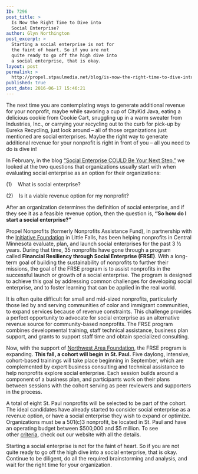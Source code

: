 ```yaml
---
ID: 7296
post_title: >
  Is Now the Right Time to Dive into
  Social Enterprise?
author: Glyn Northington
post_excerpt: >
  Starting a social enterprise is not for
  the faint of heart. So if you are not
  quite ready to go off the high dive into
  a social enterprise, that is okay.
layout: post
permalink: >
  http://propel.stpaulmedia.net/blog/is-now-the-right-time-to-dive-into-social-enterprise/
published: true
post_date: 2016-06-17 15:46:21
---
```

The next time you are contemplating ways to generate additional revenue for your nonprofit, maybe while savoring a cup of CityKid Java, eating a delicious cookie from Cookie Cart, snuggling up in a warm sweater from Industries, Inc., or carrying your recycling out to the curb for pick-up by Eureka Recycling, just look around – all of those organizations just mentioned are social enterprises. Maybe the right way to generate additional revenue for your nonprofit is right in front of you – all you need to do is dive in!

In February, in the blog <a href="http://propelnonprofits.org/blog/social-enterprise-could-be-your-next-step/">“Social Enterprise COULD Be Your Next Step,”</a> we looked at the two questions that organizations usually start with when evaluating social enterprise as an option for their organizations:

(1)    What is social enterprise?

(2)    Is it a viable revenue option for my nonprofit?

After an organization determines the definition of social enterprise, and if they see it as a feasible revenue option, then the question is, <strong>“So how do I start a social enterprise?”</strong>

Propel Nonprofits (formerly Nonprofits Assistance Fund), in partnership with the <a href="https://www.ifound.org/" target="_blank" rel="noopener">Initiative Foundation</a> in Little Falls, has been helping nonprofits in Central Minnesota evaluate, plan, and launch social enterprises for the past 3 ½ years. During that time, 35 nonprofits have gone through a program called <strong>Financial Resiliency through Social Enterprise (FRSE)</strong>. With a long-term goal of building the sustainability of nonprofits to further their missions, the goal of the FRSE program is to assist nonprofits in the successful launch or growth of a social enterprise. The program is designed to achieve this goal by addressing common challenges for developing social enterprise, and to foster learning that can be applied in the real world.

It is often quite difficult for small and mid-sized nonprofits, particularly those led by and serving communities of color and immigrant communities, to expand services because of revenue constraints. This challenge provides a perfect opportunity to advocate for social enterprise as an alternative revenue source for community-based nonprofits. The FRSE program combines developmental training, staff technical assistance, business plan support, and grants to support staff time and obtain specialized consulting.

Now, with the support of <a href="http://www.nwaf.org/" target="_blank" rel="noopener">Northwest Area Foundation</a>, the FRSE program is expanding. <strong>This fall, a cohort will begin in St. Paul.</strong> Five daylong, intensive, cohort-based trainings will take place beginning in September, which are complemented by expert business consulting and technical assistance to help nonprofits explore social enterprise. Each session builds around a component of a business plan, and participants work on their plans between sessions with the cohort serving as peer reviewers and supporters in the process.

A total of eight St. Paul nonprofits will be selected to be part of the cohort. The ideal candidates have already started to consider social enterprise as a revenue option, or have a social enterprise they wish to expand or optimize. Organizations must be a 501(c)3 nonprofit, be located in St. Paul and have an operating budget between $500,000 and $5 million. To see other <a href="https://www.nonprofitsassistancefund.org/financial-resiliency-through-social-enterprise-frse">criteria</a>, check out our website with all the details.

Starting a social enterprise is not for the faint of heart. So if you are not quite ready to go off the high dive into a social enterprise, that is okay. Continue to be diligent, do all the required brainstorming and analysis, and wait for the right time for your organization.